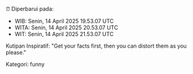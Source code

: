 ⏰ Diperbarui pada:
- WIB: Senin, 14 April 2025 19.53.07 UTC
- WITA: Senin, 14 April 2025 20.53.07 UTC
- WIT: Senin, 14 April 2025 21.53.07 UTC

Kutipan Inspiratif:
"Get your facts first, then you can distort them as you please."


Kategori: funny

